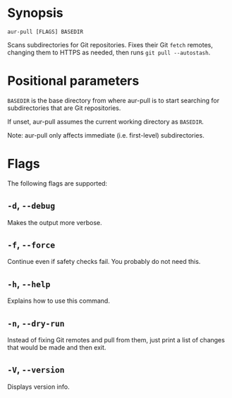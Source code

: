<!-- markdownlint-configure-file { "MD041": { "level": 1 } } -->

# Synopsis

```shell
aur-pull [FLAGS] BASEDIR
```

Scans subdirectories for Git repositories. Fixes their Git `fetch`
remotes, changing them to HTTPS as needed, then runs
`git pull --autostash`.

# Positional parameters

`BASEDIR` is the base directory from where aur-pull is to start
searching for subdirectories that are Git repositories.

If unset, aur-pull assumes the current working directory as
`BASEDIR`.

Note: aur-pull only affects immediate (i.e. first-level)
subdirectories.

# Flags

The following flags are supported:

## `-d`, `--debug`

Makes the output more verbose.

## `-f`, `--force`

Continue even if safety checks fail. You probably do not need this.

## `-h`, `--help`

Explains how to use this command.

## `-n`, `--dry-run`

Instead of fixing Git remotes and pull from them, just print a list
of changes that would be made and then exit.

## `-V`, `--version`

Displays version info.
